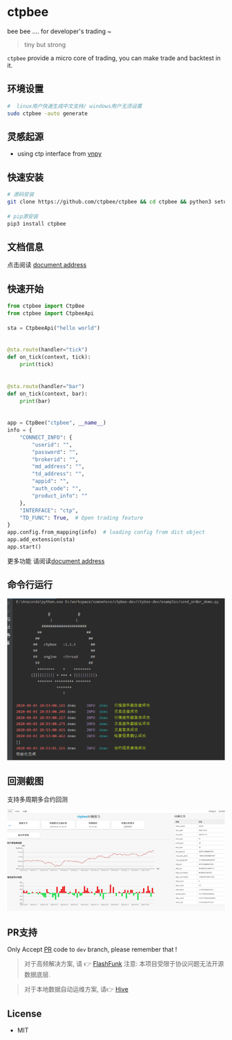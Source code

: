 # ctpbee

bee bee .... for developer's trading ~

> tiny but strong

`ctpbee` provide a micro core of trading, you can make trade and backtest in it.

## 环境设置

```bash
#  linux用户快速生成中文支持/ windows用户无须设置 
sudo ctpbee -auto generate
```

## 灵感起源

- using ctp interface from [vnpy](https://github.com/vnpy/vnpy)

## 快速安装

```bash
# 源码安装 
git clone https://github.com/ctpbee/ctpbee && cd ctpbee && python3 setup.py install  

# pip源安装
pip3 install ctpbee
```

## 文档信息

点击阅读 [document address](http://docs.ctpbee.com)

## 快速开始

```python
from ctpbee import CtpBee
from ctpbee import CtpbeeApi

sta = CtpbeeApi("hello world")


@sta.route(handler="tick")
def on_tick(context, tick):
    print(tick)


@sta.route(handler="bar")
def on_tick(context, bar):
    print(bar)


app = CtpBee("ctpbee", __name__)
info = {
    "CONNECT_INFO": {
        "userid": "",
        "password": "",
        "brokerid": "",
        "md_address": "",
        "td_address": "",
        "appid": "",
        "auth_code": "",
        "product_info": ""
    },
    "INTERFACE": "ctp",
    "TD_FUNC": True,  # Open trading feature
}
app.config.from_mapping(info)  # loading config from dict object
app.add_extension(sta)
app.start() 
```

更多功能 请阅读[document address](http://docs.ctpbee.com)

## 命令行运行

![avatar](source/运行.png)

## 回测截图

支持多周期多合约回测

![avatar](source/回测.png)

## PR支持

Only Accept [PR](https://github.com/ctpbee/ctpbee/compare) code to `dev` branch, please remember that !


> 对于高频解决方案, 请 👉 [FlashFunk](https://github.com/HFQR/FlashFunk) 
> 注意: 本项目受限于协议问题无法开源数据底层.

> 对于本地数据自动运维方案, 请👉 [Hive](https://github.com/ctpbee/hive)

## License

- MIT

